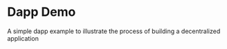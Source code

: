 # Dapp Demo
A simple dapp example to illustrate the process of building a decentralized application


